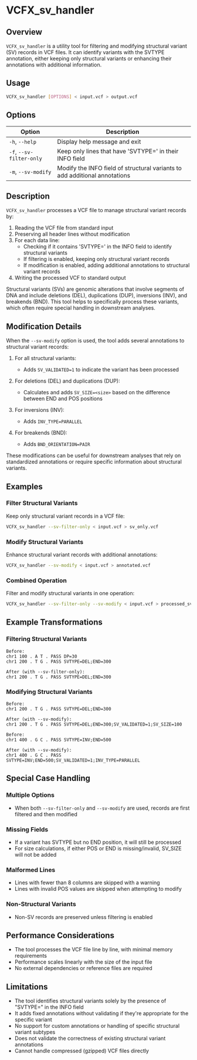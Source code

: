 # VCFX_sv_handler

## Overview
`VCFX_sv_handler` is a utility tool for filtering and modifying structural variant (SV) records in VCF files. It can identify variants with the SVTYPE annotation, either keeping only structural variants or enhancing their annotations with additional information.

## Usage
```bash
VCFX_sv_handler [OPTIONS] < input.vcf > output.vcf
```

## Options
| Option | Description |
|--------|-------------|
| `-h`, `--help` | Display help message and exit |
| `-f`, `--sv-filter-only` | Keep only lines that have 'SVTYPE=' in their INFO field |
| `-m`, `--sv-modify` | Modify the INFO field of structural variants to add additional annotations |

## Description
`VCFX_sv_handler` processes a VCF file to manage structural variant records by:

1. Reading the VCF file from standard input
2. Preserving all header lines without modification
3. For each data line:
   - Checking if it contains 'SVTYPE=' in the INFO field to identify structural variants
   - If filtering is enabled, keeping only structural variant records
   - If modification is enabled, adding additional annotations to structural variant records
4. Writing the processed VCF to standard output

Structural variants (SVs) are genomic alterations that involve segments of DNA and include deletions (DEL), duplications (DUP), inversions (INV), and breakends (BND). This tool helps to specifically process these variants, which often require special handling in downstream analyses.

## Modification Details

When the `--sv-modify` option is used, the tool adds several annotations to structural variant records:

1. For all structural variants:
   - Adds `SV_VALIDATED=1` to indicate the variant has been processed

2. For deletions (DEL) and duplications (DUP):
   - Calculates and adds `SV_SIZE=<size>` based on the difference between END and POS positions

3. For inversions (INV):
   - Adds `INV_TYPE=PARALLEL`

4. For breakends (BND):
   - Adds `BND_ORIENTATION=PAIR`

These modifications can be useful for downstream analyses that rely on standardized annotations or require specific information about structural variants.

## Examples

### Filter Structural Variants
Keep only structural variant records in a VCF file:
```bash
VCFX_sv_handler --sv-filter-only < input.vcf > sv_only.vcf
```

### Modify Structural Variants
Enhance structural variant records with additional annotations:
```bash
VCFX_sv_handler --sv-modify < input.vcf > annotated.vcf
```

### Combined Operation
Filter and modify structural variants in one operation:
```bash
VCFX_sv_handler --sv-filter-only --sv-modify < input.vcf > processed_sv.vcf
```

## Example Transformations

### Filtering Structural Variants
```
Before:
chr1 100 . A T . PASS DP=30
chr1 200 . T G . PASS SVTYPE=DEL;END=300

After (with --sv-filter-only):
chr1 200 . T G . PASS SVTYPE=DEL;END=300
```

### Modifying Structural Variants
```
Before:
chr1 200 . T G . PASS SVTYPE=DEL;END=300

After (with --sv-modify):
chr1 200 . T G . PASS SVTYPE=DEL;END=300;SV_VALIDATED=1;SV_SIZE=100
```

```
Before:
chr1 400 . G C . PASS SVTYPE=INV;END=500

After (with --sv-modify):
chr1 400 . G C . PASS SVTYPE=INV;END=500;SV_VALIDATED=1;INV_TYPE=PARALLEL
```

## Special Case Handling

### Multiple Options
- When both `--sv-filter-only` and `--sv-modify` are used, records are first filtered and then modified

### Missing Fields
- If a variant has SVTYPE but no END position, it will still be processed
- For size calculations, if either POS or END is missing/invalid, SV_SIZE will not be added

### Malformed Lines
- Lines with fewer than 8 columns are skipped with a warning
- Lines with invalid POS values are skipped when attempting to modify

### Non-Structural Variants
- Non-SV records are preserved unless filtering is enabled

## Performance Considerations
- The tool processes the VCF file line by line, with minimal memory requirements
- Performance scales linearly with the size of the input file
- No external dependencies or reference files are required

## Limitations
- The tool identifies structural variants solely by the presence of "SVTYPE=" in the INFO field
- It adds fixed annotations without validating if they're appropriate for the specific variant
- No support for custom annotations or handling of specific structural variant subtypes
- Does not validate the correctness of existing structural variant annotations
- Cannot handle compressed (gzipped) VCF files directly 